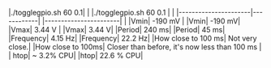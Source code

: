 
|./togglegpio.sh 60 0.1|            |   |./togglegpio.sh 60 0.1 | |
|----------------------|------------|   |-----------------------| |
|Vmin| -190 mV |                        |Vmin| -190 mV|
|Vmax| 3.44 V |                         |Vmax| 3.44 V|
|Period| 240 ms|                        |Period| 45 ms|
|Frequency| 4.15 Hz|                    |Frequency| 22.2 Hz|
|How close to 100 ms| Not very close.|  |How close to 100ms| Closer than before, it's now less than 100 ms |
| htop| ~ 3.2% CPU|                     |htop| 22.6 % CPU|
